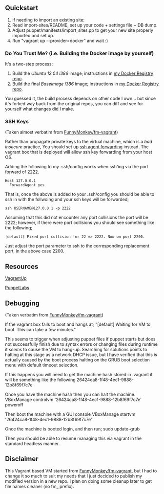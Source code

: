 ## Quickstart

1. If needing to import an existing site:
  1. Read import-sites/README, set up your code + settings file + DB dump.
  2. Adjust puppet/manifests/import\_sites.pp to get your new site properly imported and set up.
2. Run "vagrant up --provider=docker" and wait :)

### Do You Trust Me? (i.e. Building the Docker image by yourself)

It's a two-step process:

1. Build the *Ubuntu 12.04 i386* image; instructions in [my Docker Registry repo](https://registry.hub.docker.com/u/jedihe/ubuntu-i386/).
2. Build the final *Baseimage i386* image; instructions in [my Docker Registry repo](https://registry.hub.docker.com/u/jedihe/baseimage-i386/).

You guessed it, the build process depends on other code I own... but since it's forked way back from the original repos, you can diff and see
for yourself what changes did I make.

### SSH Keys

(Taken almost verbatim from [FunnyMonkey/fm-vagrant](https://github.com/FunnyMonkey/fm-vagrant))

Rather than propagate private keys to the virtual machine, which is a *bad* *insecure* practice, You should set up [ssh agent forwarding](https://help.github.com/articles/using-ssh-agent-forwarding) instead. The vagrant box that is deployed will allow ssh key forwarding from your host OS.

Adding the following to my .ssh/config works when ssh'ing via the port forward of 2222.

    Host 127.0.0.1
      ForwardAgent yes

That is, once the above is added to your .ssh/config you should be able to ssh in with the follwoing and your ssh keys will be forwarded;

    ssh USERNAME@127.0.0.1 -p 2222


Assuming that this did not encounter any port collisions the port will be 2222; however, if there were port collisions you should see something like the following;

    [default] Fixed port collision for 22 => 2222. Now on port 2200.

Just adjust the port parameter to ssh to the corresponding replacement port, in the above case 2200.


## Resources
[VagrantUp](http://vagrantup.com/)

[PuppetLabs](http://puppetlabs.com/)

## Debugging

(Taken verbatim from [FunnyMonkey/fm-vagrant](https://github.com/FunnyMonkey/fm-vagrant))

If the vagrant box fails to boot and hangs at;
    "[default] Waiting for VM to boot. This can take a few minutes."

This seems to trigger when adjusting puppet files if puppet starts but does not
successfully finish due to syntax errors or changing files during runtime it
*seems* to cause the VM to hang-up. Searching for solutions points to halting at
this stage as a network DHCP issue, but I have verified that this is actually
caused by the boot process halting on the GRUB boot selection menu with default
timeout selection.

If this happens you will need to get the machine hash stored in .vagrant it will
be something like the following
    26424ca8-1f48-4ec1-9888-12b8f69f7c7e

Once you have the machine hash then you can halt the machine.
    VBoxManage controlvm '26424ca8-1f48-4ec1-9888-12b8f69f7c7e' poweroff

Then boot the machine with a GUI console
    VBoxManage startvm '26424ca8-1f48-4ec1-9888-12b8f69f7c7e'

Once the machine is booted login, and then run;
    sudo update-grub

Then you should be able to resume managing this via vagrant in the standard
headless manner.

## Disclaimer

This Vagrant based VM started from [FunnyMonkey/fm-vagrant](https://github.com/FunnyMonkey/fm-vagrant), but I had to change it so much to suit my needs that I just decided to publish my modified version in a new repo. I plan on doing some cleanup later to get file names cleaner (no fm\_ prefix).
